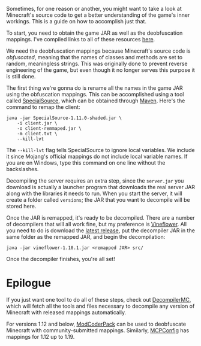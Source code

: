 Sometimes, for one reason or another, you might want to take a look at Minecraft's source code to get a better understanding of the game's inner workings. This is a guide on how to accomplish just that.

To start, you need to obtain the game JAR as well as the deobfuscation mappings. I've compiled links to all of these resources [here](links.html).

We need the deobfuscation mappings because Minecraft's source code is *obfuscated*, meaning that the names of classes and methods are set to random, meaningless strings. This was originally done to prevent reverse engineering of the game, but even though it no longer serves this purpose it is still done.

The first thing we're gonna do is rename all the names in the game JAR using the obfuscation mappings. This can be accomplished using a tool called [SpecialSource](https://github.com/md-5/SpecialSource), which can be obtained through [Maven](https://search.maven.org/remotecontent?filepath=net/md-5/SpecialSource/1.11.0/SpecialSource-1.11.0-shaded.jar).
Here's the command to remap the client:

```plaintext
java -jar SpecialSource-1.11.0-shaded.jar \
    -i client.jar \
    -o client-remmaped.jar \
    -m client.txt \
    --kill-lvt
```

The `--kill-lvt` flag tells SpecialSource to ignore local variables. We include it since Mojang's official mappings do not include local variable names. If you are on Windows, type this command on one line without the backslashes.

Decompiling the server requires an extra step, since the `server.jar` you download is actually a launcher program that downloads the real server JAR along with the libraries it needs to run. When you start the server, it will create a folder called `versions`; the JAR that you want to decompile will be stored here.

Once the JAR is remapped, it's ready to be decompiled. There are a number of decompilers that will all work fine, but my preference is [Vineflower](https://github.com/Vineflower/vineflower). All you need to do is download the [latest release](https://github.com/Vineflower/vineflower/releases/latest), put the decompiler JAR in the same folder as the remapped JAR, and begin the decompilation:

```plaintext
java -jar vineflower-1.10.1.jar <remapped JAR> src/
```

Once the decompiler finishes, you're all set!

# Epilogue

If you just want one tool to do all of these steps, check out [DecompilerMC](https://github.com/hube12/DecompilerMC), which will fetch all the tools and files necessary to decompile any version of Minecraft with released mappings automatically.

For versions 1.12 and below, [ModCoderPack](http://www.modcoderpack.com/) can be used to deobfuscate Minecraft with community-submitted mappings. Similarly, [MCPConfig](https://github.com/MinecraftForge/MCPConfig/tree/master/versions/release) has mappings for 1.12 up to 1.19.